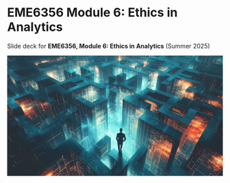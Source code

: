 # EME6356 Module 6: Ethics in Analytics

Slide deck for **EME6356, Module 6: Ethics in Analytics** (Summer 2025)

![](img/6-ethics.png)
